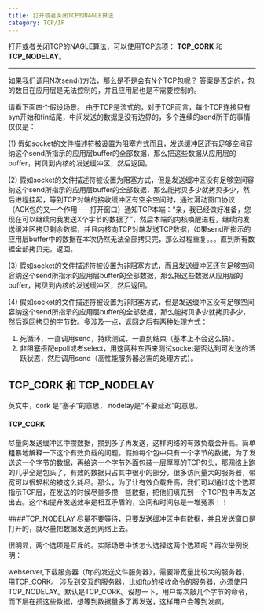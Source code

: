 ```yaml
---
title: 打开或者关闭TCP的NAGLE算法
category: TCP/IP
---
```


打开或者关闭TCP的NAGLE算法，可以使用TCP选项： **TCP_CORK** 和 **TCP_NODELAY**。

<!--more-->

---

如果我们调用N次send()方法，那么是不是会有N个TCP包呢？
答案是否定的，包的数目在应用层是无法控制的，并且应用层也是不需要控制的。


请看下面四个假设场景。
由于TCP是流式的，对于TCP而言，每个TCP连接只有syn开始和fin结尾，中间发送的数据是没有边界的，多个连续的send所干的事情仅仅是：

(1) 假如socket的文件描述符被设置为阻塞方式而且，发送缓冲区还有足够空间容纳这个send所指示的应用层buffer的全部数据，那么把这些数据从应用层的buffer，拷贝到内核的发送缓冲区，然后返回。

(2) 假如socket的文件描述符被设置为阻塞方式，但是发送缓冲区没有足够空间容纳这个send所指示的应用层buffer的全部数据，那么能拷贝多少就拷贝多少，然后进程挂起，等到TCP对端的接收缓冲区有空余空间时，通过滑动窗口协议（ACK包的又一个作用----打开窗口）通知TCP本端：“亲，我已经做好准备，您现在可以继续向我发送X个字节的数据了”，然后本端的内核唤醒进程，继续向发送缓冲区拷贝剩余数据，并且内核向TCP对端发送TCP数据，如果send所指示的应用层buffer中的数据在本次仍然无法全部拷贝完，那么过程重复。。。直到所有数据全部拷贝完，返回。

(3) 假如socket的文件描述符被设置为非阻塞方式，而且发送缓冲区还有足够空间容纳这个send所指示的应用层buffer的全部数据，那么把这些数据从应用层的buffer，拷贝到内核的发送缓冲区，然后返回。

(4) 假如socket的文件描述符被设置为非阻塞方式，但是发送缓冲区没有足够空间容纳这个send所指示的应用层buffer的全部数据，那么能拷贝多少就拷贝多少，然后返回拷贝的字节数。多涉及一点，返回之后有两种处理方式：
1. 死循环，一直调用send，持续测试，一直到结束（基本上不会这么搞）。
2. 非阻塞搭配epoll或者select，用这两种东西来测试socket是否达到可发送的活跃状态，然后调用send（高性能服务器必需的处理方式）。 


## TCP_CORK 和 TCP_NODELAY

英文中，cork 是“塞子”的意思， nodelay是“不要延迟”的意思。

#### TCP_CORK
尽量向发送缓冲区中攒数据，攒到多了再发送，这样网络的有效负载会升高。简单粗暴地解释一下这个有效负载的问题。假如每个包中只有一个字节的数据，为了发送这一个字节的数据，再给这一个字节外面包装一层厚厚的TCP包头，那网络上跑的几乎全是包头了，有效的数据只占其中很小的部分，很多访问量大的服务器，带宽可以很轻松的被这么耗尽。那么，为了让有效负载升高，我们可以通过这个选项指示TCP层，在发送的时候尽量多攒一些数据，把他们填充到一个TCP包中再发送出去。这个和提升发送效率是相互矛盾的，空间和时间总是一堆冤家！！

####TCP_NODELAY
尽量不要等待，只要发送缓冲区中有数据，并且发送窗口是打开的，就尽量把数据发送到网络上去。 

很明显，两个选项是互斥的。实际场景中该怎么选择这两个选项呢？再次举例说明：

webserver,下载服务器（ftp的发送文件服务器），需要带宽量比较大的服务器，用TCP_CORK。
涉及到交互的服务器，比如ftp的接收命令的服务器，必须使用TCP_NODELAY。默认是TCP_CORK。设想一下，用户每次敲几个字节的命令，而下层在攒这些数据，想等到数据量多了再发送，这样用户会等到发疯。